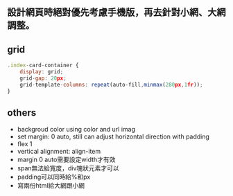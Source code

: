 ## 設計網頁時絕對優先考慮手機版，再去針對小網、大網調整。


## grid


```jsx
.index-card-container {
    display: grid;
    grid-gap: 20px;
    grid-template-columns: repeat(auto-fill,minmax(280px,1fr));
}
```

## others

- backgroud color using color and url imag
- set margin: 0 auto, still can adjust horizontal direction with padding
- flex 1
- vertical alignment: align-item
- margin 0 auto需要設定width才有效
- span無法給寬度，div塊狀元素才可以
- padding可以同時給%和px
- 寫兩份html給大網跟小網
